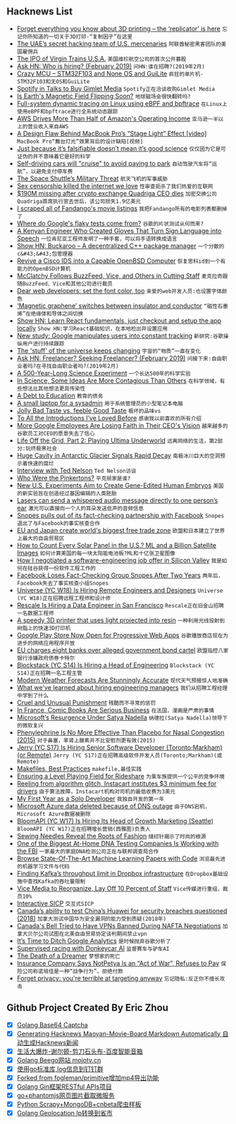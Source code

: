 ## Hacknews List


- [Forget everything you know about 3D printing – the ‘replicator’ is here](https://www.nature.com/articles/d41586-018-07798-9)  `忘记你所知道的一切关于3D打印-“复制因子”在这里`
- [The UAE’s secret hacking team of U.S. mercenaries](https://uk.reuters.com/article/uk-usa-spying-raven-specialreport-idUKKCN1PO1A6)  `阿联酋秘密黑客团队的美国雇佣兵`
- [The IPO of Virgin Trains U.S.A.](https://www.bloomberg.com/opinion/articles/2019-02-01/two-billionaires-want-to-restore-the-glory-of-u-s-railroads)  `美国维珍航空公司的首次公开募股`
- [Ask HN: Who is hiring? (February 2019)](item?id=19055166)  `问HN:谁在招聘?(2019年2月)`
- [Crazy MCU – STM32F103 and None OS and GuiLite](https://github.com/idea4good/GuiLite)  `疯狂的单片机- STM32F103和无OS和GuiLite`
- [Spotify in Talks to Buy Gimlet Media](https://www.wsj.com/articles/spotify-in-talks-to-buy-gimlet-media-11549062083)  `Spotify正在洽谈收购Gimlet Media`
- [Is Earth&#39;s Magnetic Field Flipping Soon?](https://www.space.com/43173-earth-magnetic-field-flips-when.html)  `地球磁场会很快翻转吗?`
- [Full-system dynamic tracing on Linux using eBPF and bpftrace](https://www.joyfulbikeshedding.com/blog/2019-01-31-full-system-dynamic-tracing-on-linux-using-ebpf-and-bpftrace.html)  `在Linux上使用eBPF和bpftrace进行全系统动态跟踪`
- [AWS Drives More Than Half of Amazon&#39;s Operating Income](https://www.lightreading.com/enterprise-cloud/infrastructure-and-platform/aws-drives-more-than-half-of-amazons-operating-income/d/d-id/749196)  `亚马逊一半以上的营业收入来自AWS`
- [A Design Flaw Behind MacBook Pro’s “Stage Light” Effect [video]](https://www.youtube.com/watch?v=iLALpD004Gk)  `MacBook Pro“舞台灯光”效果背后的设计缺陷[视频]`
- [Just because it’s falsifiable doesn’t mean it’s good science](http://backreaction.blogspot.com/2019/01/just-because-its-falsifiable-doesnt.html)  `仅仅因为它是可证伪的并不意味着它是好的科学`
- [Self-driving cars will &#34;cruise&#34; to avoid paying to park](https://news.ucsc.edu/2019/01/millardball-vehicles.html)  `自动驾驶汽车将“巡航”，以避免支付停车费`
- [The Space Shuttle’s Military Threat](https://youzicha.tumblr.com/post/181657051514/my-favorite-part-about-the-economically-dubious)  `航天飞机的军事威胁`
- [Sex censorship killed the internet we love](https://www.engadget.com/2019/01/31/sex-censorship-killed-internet-fosta-sesta/)  `性审查扼杀了我们热爱的互联网`
- [$190M missing after crypto exchange Quadriga CEO dies](https://www.theglobeandmail.com/business/streetwise/article-quadriga-cant-access-190-million-following-ceos-death-court/)  `加密交换公司Quadriga首席执行官去世后，该公司损失1.9亿美元`
- [I scraped all of Fandango&#39;s movie listings](https://readypipe.com/blog/fandango-ticket-prices/)  `我把Fandango所有的电影列表都删掉了`
- [Where do Google&#39;s flaky tests come from?](https://docs.google.com/document/d/1mZ0-Kc97DI_F3tf_GBW_NB_aqka-P1jVOsFfufxqUUM)  `谷歌的片状测试从何而来?`
- [A Kenyan Engineer Who Created Gloves That Turn Sign Language into Speech](https://www.becauseofthemwecan.com/blogs/culture/meet-the-kenyan-engineer-who-created-gloves-that-turn-sign-language-into-audible-speech)  `一位肯尼亚工程师发明了一种手套，可以将手语转换成语言`
- [Show HN: Buckaroo – A decentralized C&#43;&#43; package manager](https://github.com/LoopPerfect/buckaroo)  `一个分散的c&#43;&#43;包管理器`
- [Revive a Cisco IDS into a Capable OpenBSD Computer](https://komlositech.wordpress.com/2018/12/30/revive-a-cisco-ids-into-a-capable-openbsd-firewall/)  `恢复思科id到一个有能力的OpenBSD计算机`
- [McClatchy Follows BuzzFeed, Vice, and Others in Cutting Staff](https://www.miaminewtimes.com/news/mcclatchy-follows-buzzfeed-vice-and-others-in-cutting-staff-11070151)  `麦克拉奇跟随BuzzFeed、Vice和其他公司进行裁员`
- [Dear web developers: set the font color, too](https://www.luu.io/posts/web-devs-font-color)  `亲爱的web开发人员:也设置字体颜色`
- [‘Magnetic graphene’ switches between insulator and conductor](https://www.cam.ac.uk/research/news/magnetic-graphene-switches-between-insulator-and-conductor)  `“磁性石墨烯”在绝缘体和导体之间切换`
- [Show HN: Learn React fundamentals, just checkout and setup the app locally](https://github.com/tyroprogrammer/learn-react-app)  `Show HN:学习React基础知识，在本地检出并设置应用`
- [New study: Google manipulates users into constant tracking](https://www.forbrukerradet.no/side/google-manipulates-users-into-constant-tracking)  `新研究:谷歌操纵用户进行持续跟踪`
- [The &#39;stuff&#39; of the universe keeps changing](https://phys.org/news/2019-02-universe.html)  `宇宙的“物质”一直在变化`
- [Ask HN: Freelancer? Seeking Freelancer? (February 2019)](item?id=19055165)  `问接下来:自由职业者吗?在寻找自由职业者吗?(2019年2月)`
- [A 500-Year-Long Science Experiment](https://www.theatlantic.com/science/archive/2019/01/500-year-long-science-experiment/581155/)  `一个长达500年的科学实验`
- [In Science, Some Ideas Are More Contagious Than Others](https://www.scientificamerican.com/article/in-science-some-ideas-are-more-contagious-than-others/)  `在科学领域，有些想法比其他想法更具传染性`
- [A Debt to Education](https://www.plough.com/en/topics/justice/social-justice/economic-justice/a-debt-to-education)  `教育的债务`
- [A small laptop for a sysadmin](https://habr.com/en/post/437912/)  `用于系统管理员的小型笔记本电脑`
- [Jolly Bad Taste vs. feeble Good Taste](http://standpointmag.co.uk/critique-february-2019-jonathan-meades-jolly-bad-taste-vs-feeble-good-taste)  `极坏的品味vs`
- [To All the Introductions I’ve Loved Before](https://www.theparisreview.org/blog/2019/01/22/to-all-the-introductions-ive-loved-before/)  `感谢我以前喜欢的所有介绍`
- [More Google Employees Are Losing Faith in Their CEO&#39;s Vision](https://www.bloomberg.com/news/articles/2019-02-01/google-talent-advantage-erodes-as-more-workers-doubt-ceo-vision)  `越来越多的谷歌员工对CEO的愿景失去了信心`
- [Life Off the Grid, Part 2: Playing Ultima Underworld](https://www.filfre.net/2019/02/life-off-the-grid-part-2-playing-ultima-underworld/)  `远离网络的生活，第2部分:玩终极黑社会`
- [Huge Cavity in Antarctic Glacier Signals Rapid Decay](https://www.nasa.gov/feature/jpl/huge-cavity-in-antarctic-glacier-signals-rapid-decay)  `南极冰川巨大的空洞预示着快速的腐烂`
- [Interview with Ted Nelson](https://www.notion.so/tools-and-craft/03-ted-nelson)  `Ted Nelson访谈`
- [Who Were the Pinkertons?](https://slate.com/human-interest/2019/02/pinkerton-red-dead-redemption-2-lawsuit-history.html)  `平克顿家是谁?`
- [New U.S. Experiments Aim to Create Gene-Edited Human Embryos](https://www.npr.org/sections/health-shots/2019/02/01/689623550/new-u-s-experiments-aim-to-create-gene-edited-human-embryos)  `美国的新实验旨在创造经过基因编辑的人类胚胎`
- [Lasers can send a whispered audio message directly to one person’s ear](https://www.osa.org/en-us/about_osa/newsroom/news_releases/2019/new_technology_uses_lasers_to_transmit_audible_mes/)  `激光可以直接向一个人的耳朵发送低声的音频信息`
- [Snopes pulls out of its fact-checking partnership with Facebook](https://www.poynter.org/fact-checking/2019/snopes-pulls-out-of-its-fact-checking-partnership-with-facebook/)  `Snopes退出了与Facebook的事实核查合作`
- [EU and Japan create world&#39;s biggest free trade zone](https://www.dw.com/en/eu-and-japan-create-worlds-biggest-free-trade-zone/a-47319521)  `欧盟和日本建立了世界上最大的自由贸易区`
- [How to Count Every Solar Panel in the U.S.? ML and a Billion Satellite Images](https://www.engineering.com/DesignerEdge/DesignerEdgeArticles/ArticleID/18348/How-Do-You-Count-Every-Solar-Panel-in-the-US-Machine-Learning-and-a-Billion-Satellite-Images.aspx)  `如何计算美国的每一块太阳能电池板?ML和十亿张卫星图像`
- [How I negotiated a software-engineering job offer in Silicon Valley](https://blog.usejournal.com/how-i-negotiated-a-software-engineer-offer-in-silicon-valley-f11590f5c656)  `我是如何在硅谷获得一份软件工程工作的`
- [Facebook Loses Fact-Checking Group Snopes After Two Years](https://www.bloomberg.com/news/articles/2019-02-01/facebook-loses-fact-checking-group-snopes-after-two-years)  `两年后，Facebook失去了事实核查小组Snopes`
- [Universe (YC W18) Is Hiring Remote Engineers and Designers](item?id=19057946)  `Universe (YC W18)正在招聘远程工程师和设计师`
- [Rescale Is Hiring a Data Engineer in San Francisco](https://jobs.lever.co/rescale/4882eec3-3abf-4161-af0f-5d32e3813c67?lever-origin=applied&amp;lever-source%5B%5D=Hacker%20News)  `Rescale正在旧金山招聘一名数据工程师`
- [A speedy 3D printer that uses light projected into resin](https://www.technologyreview.com/s/612869/watch-this-super-speedy-3d-printer-make-objects-suddenly-appear/)  `一种利用光线投射到树脂上的快速3D打印机`
- [Google Play Store Now Open for Progressive Web Apps](https://medium.com/@firt/google-play-store-now-open-for-progressive-web-apps-ec6f3c6ff3cc)  `谷歌播放商店现在为进步的网络应用程序开放`
- [EU charges eight banks over alleged government bond cartel](https://www.reuters.com/article/us-eu-antitrust-banks/eu-charges-eight-banks-over-euro-government-bond-trading-cartel-idUSKCN1PP1UA)  `欧盟指控八家银行涉嫌政府债券卡特尔`
- [Blockstack (YC S14) Is Hiring a Head of Engineering](item?id=19059893)  `Blockstack (YC S14)正在招聘一名工程主管`
- [Modern Weather Forecasts Are Stunningly Accurate](https://www.theatlantic.com/science/archive/2019/01/polar-vortex-weather-forecasting-good-now/581605/)  `现代天气预报惊人地准确`
- [What we&#39;ve learned about hiring engineering managers](https://circleci.com/blog/what-we-ve-learned-about-hiring-engineering-managers/)  `我们从招聘工程经理中学到了什么`
- [Cruel and Unusual Punishment](https://harpers.org/archive/2019/02/cruel-and-unusual-punishment-2/)  `残酷而不寻常的惩罚`
- [In France, Comic Books Are Serious Business](https://www.nytimes.com/2019/01/29/books/france-comic-books-angouleme.html)  `在法国，漫画是严肃的事情`
- [Microsoft’s Resurgence Under Satya Nadella](https://www.wsj.com/articles/microsofts-resurgence-under-satya-nadella-11549022422)  `纳德拉(Satya Nadella)领导下的微软复兴`
- [Phenylephrine Is No More Effective Than Placebo for Nasal Congestion (2015)](https://www.jwatch.org/na39054/2015/09/17/phenylephrine-no-more-effective-placebo-nasal-congestion)  `对于鼻塞，苯肾上腺素并不比安慰剂更有效(2015)`
- [Jerry (YC S17) Is Hiring Senior Software Developer (Toronto;Markham) (or Remote)](https://www.workable.com/j/089F60DE31)  `Jerry (YC S17)正在招聘高级软件开发人员(Toronto;Markham)(或Remote)`
- [Makefiles, Best Practices](https://danyspin97.org/blog/makefiles-best-practices/)  `makefile,最佳实践`
- [Ensuring a Level Playing Field for Rideshare](https://blog.lyft.com/posts/2019/1/30/ensuring-a-level-playing-field-for-rideshare)  `为乘车族提供一个公平的竞争环境`
- [Reeling from algorithm glitch, Instacart institutes $3 minimum fee for drivers](https://www.fastcompany.com/90300962/reeling-from-algorithm-glitch-instacart-institutes-3-minimum-fee-for-drivers)  `由于算法故障，Instacart机构对司机的最低收费为3美元`
- [My First Year as a Solo Developer](https://mtlynch.io/solo-developer-year-1/)  `我独自开发的第一年`
- [Microsoft Azure data deleted because of DNS outage](https://nakedsecurity.sophos.com/2019/02/01/dns-outage-turns-tables-on-azure-database-users/)  `由于DNS宕机，Microsoft Azure数据被删除`
- [BloomAPI (YC W17) Is Hiring Its Head of Growth Marketing (Seattle)](item?id=19060834)  `BloomAPI (YC W17)正在招聘增长营销(西雅图)负责人`
- [Sewing Needles Reveal the Roots of Fashion](https://www.sapiens.org/archaeology/fashion-history-sewing-needles/)  `缝纫针揭示了时尚的根源`
- [One of the Biggest At-Home DNA Testing Companies Is Working with the FBI](https://www.buzzfeednews.com/article/salvadorhernandez/family-tree-dna-fbi-investigative-genealogy-privacy)  `一家最大的家庭DNA检测公司正在与联邦调查局合作`
- [Browse State-Of-The-Art Machine Learning Papers with Code](https://paperswithcode.com/sota)  `浏览最先进的机器学习文件与代码`
- [Finding Kafka’s throughput limit in Dropbox infrastructure](https://blogs.dropbox.com/tech/2019/01/finding-kafkas-throughput-limit-in-dropbox-infrastructure/)  `在Dropbox基础设施中查找Kafka的吞吐量限制`
- [Vice Media to Reorganize, Lay Off 10 Percent of Staff](https://www.hollywoodreporter.com/news/vice-media-reorganize-lay-10-percent-staff-1181785)  `Vice传媒进行重组，裁员10%`
- [Interactive SICP](https://xuanji.appspot.com/isicp/)  `交互式SICP`
- [Canada’s ability to test China’s Huawei for security breaches questioned (2018)](https://www.theglobeandmail.com/politics/article-us-intelligence-officials-question-canadas-ability-to-test-chinas/)  `加拿大测试中国华为安全漏洞的能力受到质疑(2018年)`
- [Canada&#39;s Bell Tried to Have VPNs Banned During NAFTA Negotiations](https://www.techdirt.com/articles/20190130/10141941498/canadas-bell-tried-to-have-vpns-banned-during-nafta-negotiations.shtml)  `加拿大贝尔公司试图在北美自由贸易协定谈判期间禁止vpn`
- [It’s Time to Ditch Google Analytics](https://www.fastcompany.com/90300072/its-time-to-ditch-google-analytics)  `是时候抛弃谷歌分析了`
- [Supervised racing with Donkeycar AI](https://markku.ai/)  `监督赛车与驴车AI`
- [The Death of a Dreamer](https://quillette.com/2019/01/30/the-death-of-a-dreamer/)  `梦想家的死亡`
- [Insurance Company Says NotPetya Is an “Act of War”, Refuses to Pay](https://ridethelightning.senseient.com/2019/01/insurance-company-says-notpetya-is-an-act-of-war-refuses-to-pay.html)  `保险公司称诺培佳是一种“战争行为”，拒绝付款`
- [Forget privacy: you&#39;re terrible at targeting anyway](https://apenwarr.ca/log/20190201)  `忘记隐私:反正你不擅长攻击`

## Github Project Created By Eric Zhou

- [x] [Golang Base64 Captcha](https://github.com/mojocn/base64Captcha)
- [x] [Generating Hacknews Maoyan-Movie-Board Markdown Automatically 自动生成Hacknews新闻](https://github.com/dejavuzhou/md-genie)
- [x] [生活大爆炸-谢尔顿-剪刀石头布-百度智能音箱](https://github.com/mojocn/dueros-bang-game)
- [x] [Golang Beego网站 mojotv.cn](https://github.com/mojocn/www.mojotv.cn)
- [x] [使用go标准库,log信息到钉钉群](https://github.com/mojocn/dooger)
- [x] [Forked from fogleman/primitive增加mp4导出功能](https://github.com/mojocn/primitive)
- [x] [Golang Gin框架RESTful APIs项目](https://github.com/JJJJJJJerk/ezier-golang-web-api-framework)
- [x] [go+phantomjs网页图片截取微服务](https://github.com/mojocn/screen_shot)
- [x] [Python Scrapy+MongoDB+cnbeta爬虫样板](https://github.com/mojocn/scrapy_mongodb_boilerplate_cnbeta)
- [x] [Golang Geolocation Ip转换到省市](https://github.com/mojocn/ip2location)
